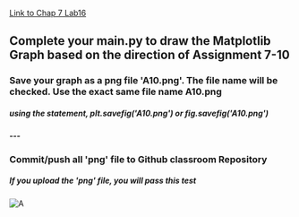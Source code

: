 
[Link to Chap 7 Lab16](https://docs.google.com/presentation/d/1JAYVQiZr57OZfIMUQAkPNPlCKidqvytLhLDB5aqag_8/edit?usp=sharing?slide=id.g117599b468e_0_159)


## Complete your main.py to draw the Matplotlib Graph based on the direction of Assignment 7-10

### Save your graph as a png file 'A10.png'. The file name will be checked. Use the exact same file name A10.png
##### using the statement, plt.savefig('A10.png') or fig.savefig('A10.png')
##### ---
### Commit/push all 'png' file to Github classroom Repository
##### If you upload the 'png' file, you will pass this test

###
###
###


![A](https://awesomescreenshot.s3.amazonaws.com/image/1352303/33000060-d4770b468dd4adc25ab78bc8d69b6abf.png?X-Amz-Algorithm=AWS4-HMAC-SHA256&X-Amz-Credential=AKIAJSCJQ2NM3XLFPVKA%2F20221003%2Fus-east-1%2Fs3%2Faws4_request&X-Amz-Date=20221003T012757Z&X-Amz-Expires=28800&X-Amz-SignedHeaders=host&X-Amz-Signature=4bd631e1233b53b3c5bf1b3d33637a94ebe68fea91b350d8f1e83cd5597261b9)


